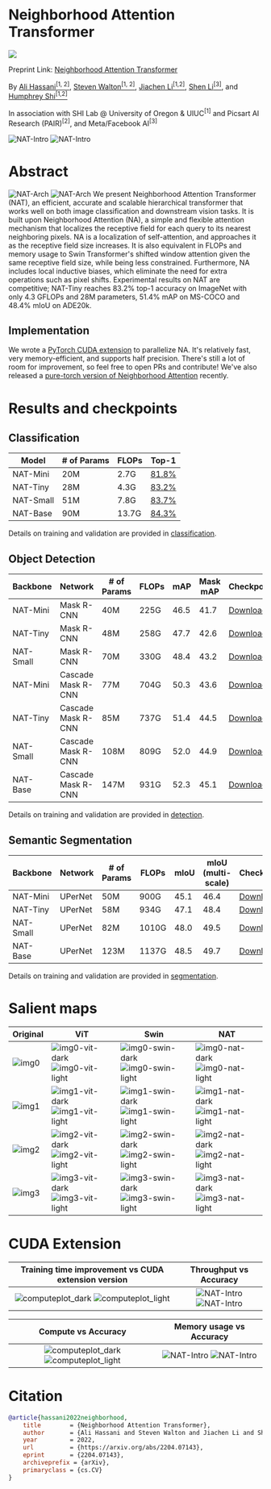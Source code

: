 # Neighborhood Attention Transformer

<a href="https://arxiv.org/abs/2204.07143"><img src="https://img.shields.io/badge/arXiv-2204.07143-orange" /></a>

Preprint Link: [Neighborhood Attention Transformer
](https://arxiv.org/abs/2204.07143)

By [Ali Hassani<sup>[1, 2]</sup>](https://alihassanijr.com/),
[Steven Walton<sup>[1, 2]</sup>](https://stevenwalton.github.io/),
[Jiachen Li<sup>[1,2]</sup>](https://chrisjuniorli.github.io/), 
[Shen Li<sup>[3]</sup>](https://mrshenli.github.io/), 
and
[Humphrey Shi<sup>[1,2]</sup>](https://www.humphreyshi.com/)

In association with SHI Lab @ University of Oregon & UIUC<sup>[1]</sup> and
Picsart AI Research (PAIR)<sup>[2]</sup>, and Meta/Facebook AI<sup>[3]</sup>


![NAT-Intro](assets/nat/intro_dark.png#gh-dark-mode-only)
![NAT-Intro](assets/nat/intro_light.png#gh-light-mode-only)


# Abstract
![NAT-Arch](assets/nat/model_dark.png#gh-dark-mode-only)
![NAT-Arch](assets/nat/model_light.png#gh-light-mode-only)
We present Neighborhood Attention Transformer (NAT), an efficient, 
accurate and scalable hierarchical transformer that works well on 
both image classification and downstream vision tasks. 
It is built upon Neighborhood Attention (NA), 
a simple and flexible attention mechanism that localizes the 
receptive field for each query to its nearest neighboring pixels. 
NA is a localization of self-attention, and approaches it as the 
receptive field size increases. 
It is also equivalent in FLOPs and memory usage to Swin 
Transformer's shifted window attention given the same receptive 
field size, while being less constrained. Furthermore, 
NA includes local inductive biases, which eliminate the need for 
extra operations such as pixel shifts. 
Experimental results on NAT are competitive; 
NAT-Tiny reaches 83.2% top-1 accuracy on ImageNet with only 
4.3 GFLOPs and 28M parameters, 
51.4% mAP on MS-COCO and 48.4% mIoU on ADE20k.

## Implementation
We wrote a [PyTorch CUDA extension](NATTEN.md) to parallelize NA. 
It's relatively fast, very memory-efficient, and supports half precision.
There's still a lot of room for improvement, so feel free to open PRs and contribute!
We've also released a [pure-torch version of Neighborhood Attention](NATTEN.md) recently.

# Results and checkpoints

## Classification
| Model | # of Params | FLOPs | Top-1 |
|---|---|---|---|
| NAT-Mini | 20M | 2.7G | [81.8%](https://shi-labs.com/projects/nat/checkpoints/CLS/nat_mini.pth) |
| NAT-Tiny | 28M | 4.3G | [83.2%](https://shi-labs.com/projects/nat/checkpoints/CLS/nat_tiny.pth) |
| NAT-Small | 51M | 7.8G | [83.7%](https://shi-labs.com/projects/nat/checkpoints/CLS/nat_small.pth) |
| NAT-Base | 90M | 13.7G | [84.3%](https://shi-labs.com/projects/nat/checkpoints/CLS/nat_base.pth) |


Details on training and validation are provided in [classification](classification/NAT.md).

## Object Detection
| Backbone | Network | # of Params | FLOPs | mAP | Mask mAP | Checkpoint |
|---|---|---|---|---|---|---|
| NAT-Mini | Mask R-CNN | 40M | 225G | 46.5 | 41.7 | [Download](https://shi-labs.com/projects/nat/checkpoints/DET/nat_mini_maskrcnn.pth) |
| NAT-Tiny | Mask R-CNN | 48M | 258G | 47.7 | 42.6 | [Download](https://shi-labs.com/projects/nat/checkpoints/DET/nat_tiny_maskrcnn.pth) |
| NAT-Small | Mask R-CNN | 70M | 330G | 48.4 | 43.2 | [Download](https://shi-labs.com/projects/nat/checkpoints/DET/nat_small_maskrcnn.pth) |
| NAT-Mini | Cascade Mask R-CNN | 77M | 704G | 50.3 | 43.6 | [Download](https://shi-labs.com/projects/nat/checkpoints/DET/nat_mini_cascademaskrcnn.pth) |
| NAT-Tiny | Cascade Mask R-CNN | 85M | 737G | 51.4 | 44.5 | [Download](https://shi-labs.com/projects/nat/checkpoints/DET/nat_tiny_cascademaskrcnn.pth) |
| NAT-Small | Cascade Mask R-CNN | 108M | 809G | 52.0 | 44.9 | [Download](https://shi-labs.com/projects/nat/checkpoints/DET/nat_small_cascademaskrcnn.pth) |
| NAT-Base | Cascade Mask R-CNN | 147M | 931G | 52.3 | 45.1 | [Download](https://shi-labs.com/projects/nat/checkpoints/DET/nat_base_cascademaskrcnn.pth) |

Details on training and validation are provided in [detection](detection/NAT.md).

## Semantic Segmentation
| Backbone | Network | # of Params | FLOPs | mIoU | mIoU (multi-scale) | Checkpoint |
|---|---|---|---|---|---|---|
| NAT-Mini | UPerNet | 50M | 900G | 45.1 | 46.4 | [Download](https://shi-labs.com/projects/nat/checkpoints/SEG/nat_mini_upernet.pth) |
| NAT-Tiny | UPerNet| 58M | 934G | 47.1 | 48.4 | [Download](https://shi-labs.com/projects/nat/checkpoints/SEG/nat_tiny_upernet.pth) |
| NAT-Small | UPerNet | 82M | 1010G | 48.0 | 49.5 | [Download](https://shi-labs.com/projects/nat/checkpoints/SEG/nat_small_upernet.pth) |
| NAT-Base | UPerNet | 123M | 1137G | 48.5 | 49.7 | [Download](https://shi-labs.com/projects/nat/checkpoints/SEG/nat_base_upernet.pth) |

Details on training and validation are provided in [segmentation](segmentation/NAT.md).

# Salient maps

| Original | ViT | Swin | NAT |
|---|---|---|---|
| ![img0](assets/nat/salient/img0.png) | ![img0-vit-dark](assets/nat/salient/img0_vit_dark.png#gh-dark-mode-only)![img0-vit-light](assets/nat/salient/img0_vit_light.png#gh-light-mode-only)  | ![img0-swin-dark](assets/nat/salient/img0_swin_dark.png#gh-dark-mode-only)![img0-swin-light](assets/nat/salient/img0_swin_light.png#gh-light-mode-only) | ![img0-nat-dark](assets/nat/salient/img0_nat_dark.png#gh-dark-mode-only)![img0-nat-light](assets/nat/salient/img0_nat_light.png#gh-light-mode-only) |
| ![img1](assets/nat/salient/img1.png) | ![img1-vit-dark](assets/nat/salient/img1_vit_dark.png#gh-dark-mode-only)![img1-vit-light](assets/nat/salient/img1_vit_light.png#gh-light-mode-only)  | ![img1-swin-dark](assets/nat/salient/img1_swin_dark.png#gh-dark-mode-only)![img1-swin-light](assets/nat/salient/img1_swin_light.png#gh-light-mode-only) | ![img1-nat-dark](assets/nat/salient/img1_nat_dark.png#gh-dark-mode-only)![img1-nat-light](assets/nat/salient/img1_nat_light.png#gh-light-mode-only) |
| ![img2](assets/nat/salient/img2.png) | ![img2-vit-dark](assets/nat/salient/img2_vit_dark.png#gh-dark-mode-only)![img2-vit-light](assets/nat/salient/img2_vit_light.png#gh-light-mode-only)  | ![img2-swin-dark](assets/nat/salient/img2_swin_dark.png#gh-dark-mode-only)![img2-swin-light](assets/nat/salient/img2_swin_light.png#gh-light-mode-only) | ![img2-nat-dark](assets/nat/salient/img2_nat_dark.png#gh-dark-mode-only)![img2-nat-light](assets/nat/salient/img2_nat_light.png#gh-light-mode-only) |
| ![img3](assets/nat/salient/img3.png) | ![img3-vit-dark](assets/nat/salient/img3_vit_dark.png#gh-dark-mode-only)![img3-vit-light](assets/nat/salient/img3_vit_light.png#gh-light-mode-only)  | ![img3-swin-dark](assets/nat/salient/img3_swin_dark.png#gh-dark-mode-only)![img3-swin-light](assets/nat/salient/img3_swin_light.png#gh-light-mode-only) | ![img3-nat-dark](assets/nat/salient/img3_nat_dark.png#gh-dark-mode-only)![img3-nat-light](assets/nat/salient/img3_nat_light.png#gh-light-mode-only) |


# CUDA Extension

Training time improvement vs CUDA extension version | Throughput vs Accuracy
:-------------------------:|:-------------------------:
![computeplot_dark](assets/natten/kernelplot_dark.png#gh-dark-mode-only) ![computeplot_light](assets/natten/kernelplot_light.png#gh-light-mode-only) | ![NAT-Intro](assets/nat/throughputplot_dark.png#gh-dark-mode-only) ![NAT-Intro](assets/nat/throughputplot_light.png#gh-light-mode-only)


Compute vs Accuracy |  Memory usage vs Accuracy
:-------------------------:|:-------------------------:
![computeplot_dark](assets/nat/computeplot_dark.png#gh-dark-mode-only) ![computeplot_light](assets/nat/computeplot_light.png#gh-light-mode-only) | ![NAT-Intro](assets/nat/memoryusage_dark.png#gh-dark-mode-only) ![NAT-Intro](assets/nat/memoryusage_light.png#gh-light-mode-only) 


# Citation
```bibtex
@article{hassani2022neighborhood,
	title        = {Neighborhood Attention Transformer},
	author       = {Ali Hassani and Steven Walton and Jiachen Li and Shen Li and Humphrey Shi},
	year         = 2022,
	url          = {https://arxiv.org/abs/2204.07143},
	eprint       = {2204.07143},
	archiveprefix = {arXiv},
	primaryclass = {cs.CV}
}
```
